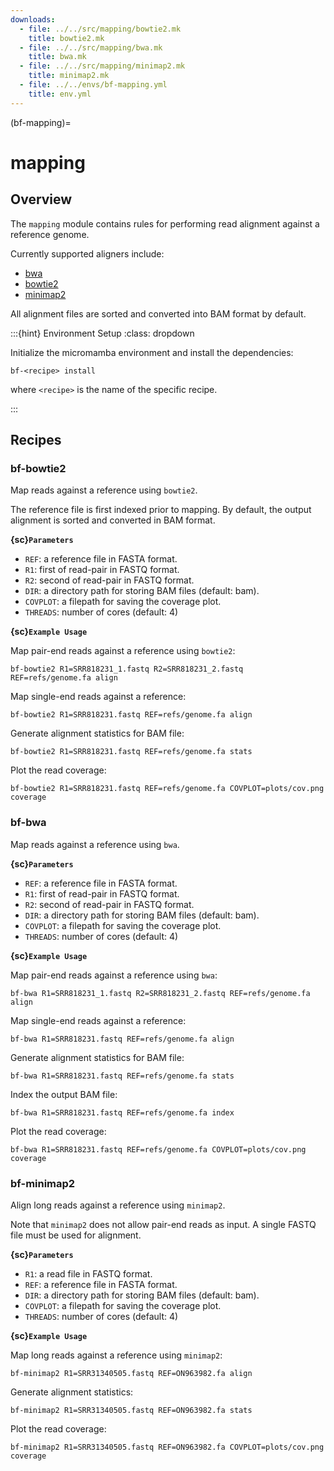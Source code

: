 ```yaml
---
downloads:
  - file: ../../src/mapping/bowtie2.mk
    title: bowtie2.mk
  - file: ../../src/mapping/bwa.mk
    title: bwa.mk
  - file: ../../src/mapping/minimap2.mk
    title: minimap2.mk
  - file: ../../envs/bf-mapping.yml
    title: env.yml
---
```


(bf-mapping)=
# mapping

## Overview

The `mapping` module contains rules for performing read alignment against a reference genome.

Currently supported aligners include:

- [bwa](doi:10.1093/bioinformatics/btp698)
- [bowtie2](doi:10.1038/nmeth.1923)
- [minimap2](doi:10.1093/bioinformatics/bty191)

All alignment files are sorted and converted into BAM format by default.

:::{hint} Environment Setup
:class: dropdown

Initialize the micromamba environment and install the dependencies:
```{code-cell} bash
bf-<recipe> install
```

where `<recipe>` is the name of the specific recipe.

:::

## Recipes

### bf-bowtie2

Map reads against a reference using `bowtie2`. 

The reference file is first indexed prior to mapping. By default, the output alignment is sorted and converted in BAM format.

**{sc}`Parameters`**

- `REF`: a reference file in FASTA format.
- `R1`: first of read-pair in FASTQ format.
- `R2`: second of read-pair in FASTQ format.
- `DIR`: a directory path for storing BAM files (default: bam).
- `COVPLOT`: a filepath for saving the coverage plot.
- `THREADS`: number of cores (default: 4)

**{sc}`Example Usage`**

Map pair-end reads against a reference using `bowtie2`:
```{code-cell} bash
bf-bowtie2 R1=SRR818231_1.fastq R2=SRR818231_2.fastq REF=refs/genome.fa align
```

Map single-end reads against a reference:
```{code-cell} bash
bf-bowtie2 R1=SRR818231.fastq REF=refs/genome.fa align
```

Generate alignment statistics for BAM file:
```{code-cell} bash
bf-bowtie2 R1=SRR818231.fastq REF=refs/genome.fa stats
```

Plot the read coverage:
```{code-cell} bash
bf-bowtie2 R1=SRR818231.fastq REF=refs/genome.fa COVPLOT=plots/cov.png coverage
```


### bf-bwa

Map reads against a reference using `bwa`. 

**{sc}`Parameters`**

- `REF`: a reference file in FASTA format.
- `R1`: first of read-pair in FASTQ format.
- `R2`: second of read-pair in FASTQ format.
- `DIR`: a directory path for storing BAM files (default: bam).
- `COVPLOT`: a filepath for saving the coverage plot.
- `THREADS`: number of cores (default: 4)

**{sc}`Example Usage`**

Map pair-end reads against a reference using `bwa`:
```{code-cell} bash
bf-bwa R1=SRR818231_1.fastq R2=SRR818231_2.fastq REF=refs/genome.fa align
```

Map single-end reads against a reference:
```{code-cell} bash
bf-bwa R1=SRR818231.fastq REF=refs/genome.fa align
```

Generate alignment statistics for BAM file:
```{code-cell} bash
bf-bwa R1=SRR818231.fastq REF=refs/genome.fa stats
```

Index the output BAM file:
```{code-cell} bash
bf-bwa R1=SRR818231.fastq REF=refs/genome.fa index
```

Plot the read coverage:
```{code-cell} bash
bf-bwa R1=SRR818231.fastq REF=refs/genome.fa COVPLOT=plots/cov.png coverage
```

### bf-minimap2

Align long reads against a reference using `minimap2`.

Note that `minimap2` does not allow pair-end reads as input. A single FASTQ file must be used for alignment.

**{sc}`Parameters`**

- `R1`: a read file in FASTQ format.
- `REF`: a reference file in FASTA format.
- `DIR`: a directory path for storing BAM files (default: bam).
- `COVPLOT`: a filepath for saving the coverage plot.
- `THREADS`: number of cores (default: 4)

**{sc}`Example Usage`**

Map long reads against a reference using `minimap2`:
```{code-cell} bash
bf-minimap2 R1=SRR31340505.fastq REF=ON963982.fa align
```

Generate alignment statistics:
```{code-cell} bash
bf-minimap2 R1=SRR31340505.fastq REF=ON963982.fa stats
```

Plot the read coverage:
```{code-cell} bash
bf-minimap2 R1=SRR31340505.fastq REF=ON963982.fa COVPLOT=plots/cov.png coverage
```
